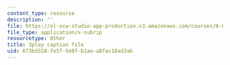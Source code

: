 ```yaml
---
content_type: resource
description: ''
file: https://ol-ocw-studio-app-production.s3.amazonaws.com/courses/8-01sc-classical-mechanics-fall-2016/673bd328fe5f5e0fb1aea8fac18ad3ab_83NmtaE7fEk.vtt
file_type: application/x-subrip
resourcetype: Other
title: 3play caption file
uid: 673bd328-fe5f-5e0f-b1ae-a8fac18ad3ab
---
```

